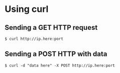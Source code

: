 # Using curl

## Sending a GET HTTP request

	$ curl http://ip.here:port

## Sending a POST HTTP with data

    $ curl -d "data here" -X POST http://ip.here:port

